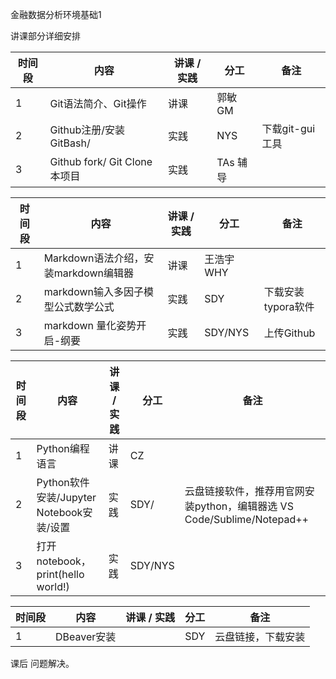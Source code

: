 金融数据分析环境基础1 

讲课部分详细安排



| 时间段 | 内容                         | 讲课 / 实践 | 分工     | 备注            |
| ------ | ---------------------------- | ----------- | -------- | --------------- |
| 1      | Git语法简介、Git操作         | 讲课        | 郭敏 GM  |                 |
| 2      | Github注册/安装GitBash/      | 实践        | NYS      | 下载git-gui工具 |
| 3      | Github fork/ Git Clone本项目 | 实践        | TAs 辅导 |                 |



| 时间段 | 内容                                 | 讲课 / 实践 | 分工       | 备注               |
| ------ | ------------------------------------ | ----------- | ---------- | ------------------ |
| 1      | Markdown语法介绍，安装markdown编辑器 | 讲课        | 王浩宇 WHY |                    |
| 2      | markdown输入多因子模型公式数学公式   | 实践        | SDY        | 下载安装typora软件 |
| 3      | markdown 量化姿势开启-纲要           | 实践        | SDY/NYS    | 上传Github         |



| 时间段 | 内容                                     | 讲课 / 实践 | 分工    | 备注                                                         |
| ------ | ---------------------------------------- | ----------- | ------- | ------------------------------------------------------------ |
| 1      | Python编程语言                           | 讲课        | CZ      |                                                              |
| 2      | Python软件安装/Jupyter Notebook安装/设置 | 实践        | SDY/    | 云盘链接软件，推荐用官网安装python，编辑器选 VS Code/Sublime/Notepad++ |
| 3      | 打开notebook，print(hello world!)        | 实践        | SDY/NYS |                                                              |





| 时间段 | 内容        | 讲课 / 实践 | 分工 | 备注               |
| ------ | ----------- | ----------- | ---- | ------------------ |
| 1      | DBeaver安装 |             | SDY  | 云盘链接，下载安装 |



课后 问题解决。
